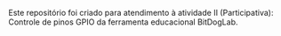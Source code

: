 Este repositório foi criado para atendimento à atividade II (Participativa): Controle de pinos GPIO da ferramenta educacional BitDogLab.
